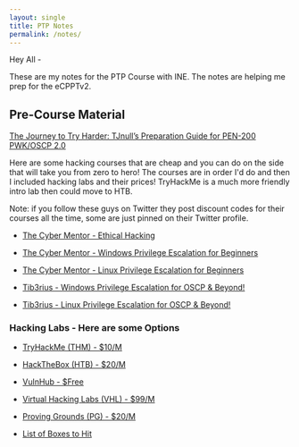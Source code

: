 ```yaml
---
layout: single
title: PTP Notes
permalink: /notes/
---
```


Hey All -

These are my notes for the PTP Course with INE.  The notes are helping me prep for the eCPPTv2.

## Pre-Course Material

[The Journey to Try Harder: TJnull’s Preparation Guide for PEN-200 PWK/OSCP 2.0](https://www.netsecfocus.com/oscp/2021/05/06/The_Journey_to_Try_Harder-_TJnull-s_Preparation_Guide_for_PEN-200_PWK_OSCP_2.0.html)

Here are some hacking courses that are cheap and you can do on the side that will take you from zero to hero! The courses are in order I'd do and then I included hacking labs and their prices! TryHackMe is a much more friendly intro lab then could move to HTB.

Note: if you follow these guys on Twitter they post discount codes for their courses all the time, some are just pinned on their Twitter profile.

- [The Cyber Mentor - Ethical Hacking](https://academy.tcm-sec.com/p/practical-ethical-hacking-the-complete-course)
- [The Cyber Mentor - Windows Privilege Escalation for Beginners](https://academy.tcm-sec.com/p/windows-privilege-escalation-for-beginners)
- [The Cyber Mentor - Linux Privilege Escalation for Beginners](https://academy.tcm-sec.com/p/linux-privilege-escalation)

- [Tib3rius - Windows Privilege Escalation for OSCP & Beyond!](https://www.udemy.com/course/windows-privilege-escalation/)
- [Tib3rius - Linux Privilege Escalation for OSCP & Beyond!](https://www.udemy.com/course/linux-privilege-escalation/)

### Hacking Labs - Here are some Options

- [TryHackMe (THM) - $10/M](https://tryhackme.com/)
- [HackTheBox (HTB) - $20/M](https://www.hackthebox.eu/)
- [VulnHub - $Free](https://www.vulnhub.com/)
- [Virtual Hacking Labs (VHL) - $99/M](https://www.virtualhackinglabs.com/)
- [Proving Grounds (PG) - $20/M](https://www.offensive-security.com/labs/individual/)

- [List of Boxes to Hit](https://docs.google.com/spreadsheets/d/1dwSMIAPIam0PuRBkCiDI88pU3yzrqqHkDtBngUHNCw8/edit?usp=drivesdk)
